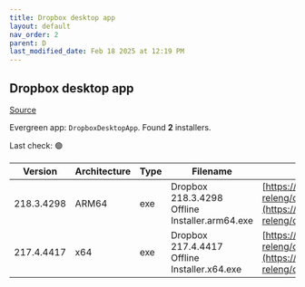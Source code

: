 ```yaml
---
title: Dropbox desktop app
layout: default
nav_order: 2
parent: D
last_modified_date: Feb 18 2025 at 12:19 PM
---
```


## Dropbox desktop app

[Source](https://www.dropbox.com/desktop)

Evergreen app: `DropboxDesktopApp`. Found **2** installers.

Last check: 🟢

| Version    | Architecture | Type | Filename                                       | URI                                                                                                                                                                                                            |
| ---------- | ------------ | ---- | ---------------------------------------------- | -------------------------------------------------------------------------------------------------------------------------------------------------------------------------------------------------------------- |
| 218.3.4298 | ARM64        | exe  | Dropbox 218.3.4298 Offline Installer.arm64.exe | [https://edge.dropboxstatic.com/dbx-releng/client/Dropbox%20218.3.4298%20Offline%20Installer.arm64.exe](https://edge.dropboxstatic.com/dbx-releng/client/Dropbox%20218.3.4298%20Offline%20Installer.arm64.exe) |
| 217.4.4417 | x64          | exe  | Dropbox 217.4.4417 Offline Installer.x64.exe   | [https://edge.dropboxstatic.com/dbx-releng/client/Dropbox%20217.4.4417%20Offline%20Installer.x64.exe](https://edge.dropboxstatic.com/dbx-releng/client/Dropbox%20217.4.4417%20Offline%20Installer.x64.exe)     |
